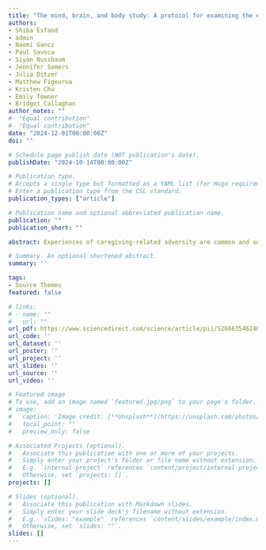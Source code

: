 ```yaml
---
title: "The mind, brain, and body study: A protocol for examining the effects of the gut-brain-immune axis on internalizing symptoms in youth exposed to caregiving-related early adversity"
authors:
- Shiba Esfand
- admin
- Naomi Gancz
- Paul Savoca
- Siyan Nussbaum
- Jennifer Somers
- Julia Ditzer
- Matthew Figeuroa
- Kristen Chu
- Emily Towner
- Bridget Callaghan
author_notes: ""
#- "Equal contribution"
#- "Equal contribution"
date: "2024-12-01T00:00:00Z"
doi: ""

# Schedule page publish date (NOT publication's date).
publishDate: "2024-10-14T00:00:00Z"

# Publication type.
# Accepts a single type but formatted as a YAML list (for Hugo requirements).
# Enter a publication type from the CSL standard.
publication_types: ["article"]

# Publication name and optional abbreviated publication name.
publication: ""
publication_short: ""

abstract: Experiences of caregiving-related adversity are common and one of the strongest predictors of internalizing psychopathology (i.e., anxiety and depression). Specifically, individuals who have been exposed to such early adversities have altered affective neurodevelopment, impaired memory systems, increased risk of developing internalizing disorders, greater inflammation, and differences in gastrointestinal (gut) microbiome composition. Crucially, the gut microbiome undergoes a sensitive period of development that precedes neural and immune sensitive periods, thus making it a potentially fruitful target for intervention. Though previous work has assessed neural, immune, and gut microbiome systems in individuals exposed to early adversity, studies have primarily looked at these biological systems independently. The Mind, Brain, and Body study (MBB) implements multimodal and longitudinal design to assess how changes in the gut microbiome following caregiving-related adversity may underlie altered affective neurodevelopment, memory, and immune functioning in youth and contribute to internalizing symptoms. Across three waves, spread approximately 12–18 months apart, youth with and without previous experiences of caregiving-related adversity completed self-report measures of mental and physical health, provided stool, saliva, hair, and blood samples, and completed an MRI scan. Results of this study will expand our knowledge on how the gut microbiome shapes several biological and cognitive systems and motivate future work investigating the gut microbiome as potential target for intervention.

# Summary. An optional shortened abstract.
summary: ''

tags:
- Source Themes
featured: false

# links:
# - name: ""
#   url: ""
url_pdf: https://www.sciencedirect.com/science/article/pii/S2666354624001583#sec12 
url_code: ''
url_dataset: ''
url_poster: ''
url_project: ''
url_slides: ''
url_source: ''
url_video: ''

# Featured image
# To use, add an image named `featured.jpg/png` to your page's folder. 
# image:
#   caption: 'Image credit: [**Unsplash**](https://unsplash.com/photos/jdD8gXaTZsc)'
#   focal_point: ""
#   preview_only: false

# Associated Projects (optional).
#   Associate this publication with one or more of your projects.
#   Simply enter your project's folder or file name without extension.
#   E.g. `internal-project` references `content/project/internal-project/index.md`.
#   Otherwise, set `projects: []`.
projects: []

# Slides (optional).
#   Associate this publication with Markdown slides.
#   Simply enter your slide deck's filename without extension.
#   E.g. `slides: "example"` references `content/slides/example/index.md`.
#   Otherwise, set `slides: ""`.
slides: []
---
```


<!-- {{% callout note %}}
Click the *Cite* button above to demo the feature to enable visitors to import publication metadata into their reference management software.
{{% /callout %}}

{{% callout note %}}
Create your slides in Markdown - click the *Slides* button to check out the example.
{{% /callout %}} -->
